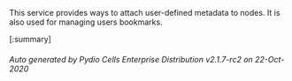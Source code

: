 






This service provides ways to attach user-defined metadata to nodes. It is also used for managing users bookmarks.

[:summary]

###### Auto generated by Pydio Cells Enterprise Distribution v2.1.7-rc2 on 22-Oct-2020
